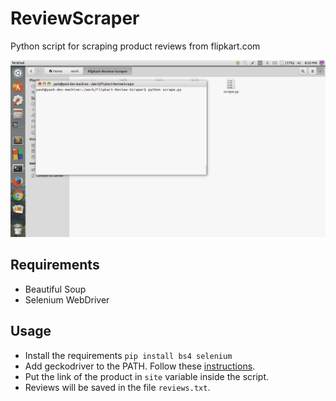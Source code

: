 # ReviewScraper
Python script for scraping product reviews from flipkart.com

![Flipkart Review Scaraper Demo](/demo.gif?raw=true "Flipkart Review Scaraper Demo")

## Requirements
* Beautiful Soup
* Selenium WebDriver

## Usage
* Install the requirements 
`pip install bs4 selenium`
* Add geckodriver to the PATH. Follow these [instructions](http://stackoverflow.com/questions/40208051/selenium-using-python-geckodriver-executable-needs-to-be-in-path).
* Put the link of the product in `site` variable inside the script.
* Reviews will be saved in the file `reviews.txt`.